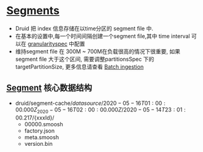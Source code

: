 # [Segments](https://druid.apache.org/docs/latest/design/segments.html)
 - Druid 把 index 信息存储在以time分区的 segment file 中. 
 - 在基本的设置中,每一个时间间隔创建一个segment file,其中 time interval 可以在 [granularityspec](https://druid.apache.org/docs/latest/ingestion/index.html#granularityspec) 中配置 
 - 维持segment file 在 300M ~ 700M在负载很高的情况下很重要, 如果segment file 大于这个区间, 需要调整partitionsSpec 下的 targetPartitionSize, 更多信息请查看 [Batch ingestion](https://druid.apache.org/docs/latest/ingestion/hadoop.html#partitionsspec)
 
## [Segment](https://druid.apache.org/docs/latest/design/segments.html#a-segment-files-core-data-structures) 核心数据结构
- druid/segment-cache/${datasource}/2020-05-16T01:00:00.000Z_2020-05-16T02:00:00.000Z/2020-05-14T23:01:00.217/${xxxId}/
    - 00000.smoosh
    - factory.json
    - meta.smoosh
    - version.bin